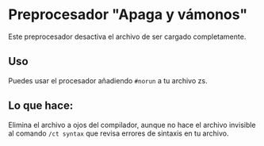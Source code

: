 # Preprocesador "Apaga y vámonos"

Este preprocesador desactiva el archivo de ser cargado completamente.

## Uso

Puedes usar el procesador añadiendo ` #norun ` a tu archivo zs.

## Lo que hace:

Elimina el archivo a ojos del compilador, aunque no hace el archivo invisible al comando ` /ct syntax ` que revisa errores de sintaxis en tu archivo.